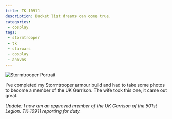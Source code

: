 ```yaml
---
title: TK-10911
description: Bucket list dreams can come true. 
categories:
 - cosplay
tags:
 - stormtrooper
 - tk
 - starwars
 - cosplay
 - anovos
---
```


<img class="padded center"
		alt="Stormtrooper Portrait"
		src="/images/2016-04-26-tk/CJP20160428-16740.jpg"
	  srcset="/images/2016-04-26-tk/CJP20160428-16740.jpg 1x, /images/2016-04-26-tk/CJP20160428-16740-x2.jpg 2x" />

I've completed my Stormtrooper armour build and had to take some photos to become a member of the UK Garrison.  The wife took this one, it came out great.

_Update: I now am an approved member of the UK Garrison of the 501st Legion. TK-10911 reporting for duty._
